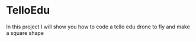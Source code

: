 # TelloEdu

In this project I will show you how to code a tello edu drone to fly and make a square shape

